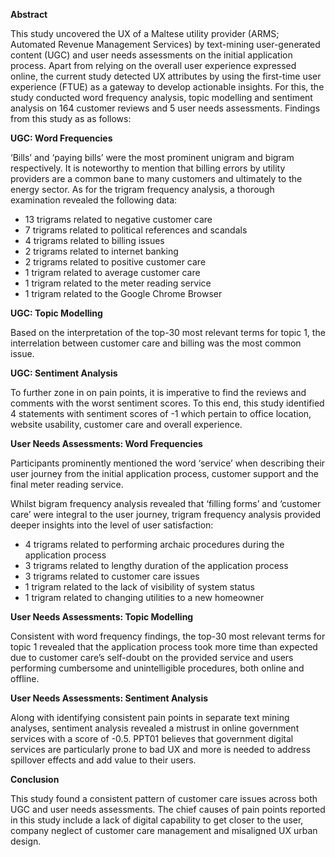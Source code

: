 **Abstract**

This study uncovered the UX of a Maltese utility provider (ARMS; Automated Revenue Management Services) by text-mining user-generated content (UGC) and user needs assessments on the initial application process. Apart from relying on the overall user experience expressed online, the current study detected UX attributes by using the first-time user experience (FTUE) as a gateway to develop actionable insights. For this, the study conducted word frequency analysis, topic modelling and sentiment analysis on 164 customer reviews and 5 user needs assessments. Findings from this study as as follows: 

**UGC: Word Frequencies**

‘Bills’ and ‘paying bills’ were the most prominent unigram and bigram respectively. It is noteworthy to mention that billing errors by utility providers are a common bane to many customers and ultimately to the energy sector. As for the trigram frequency analysis, a thorough examination revealed the following data:

- 13 trigrams related to negative customer care
- 7 trigrams related to political references and scandals
- 4 trigrams related to billing issues
- 2 trigrams related to internet banking
- 2 trigrams related to positive customer care
- 1 trigram related to average customer care
- 1 trigram related to the meter reading service
- 1 trigram related to the Google Chrome Browser

**UGC: Topic Modelling**

Based on the interpretation of the top-30 most relevant terms for topic 1, the interrelation between customer care and billing was the most common issue. 

**UGC: Sentiment Analysis**

To further zone in on pain points, it is imperative to find the reviews and comments with the worst sentiment scores. To this end, this study identified 4 statements with sentiment scores of -1 which pertain to office location, website usability, customer care and overall experience. 				
	
**User Needs Assessments: Word Frequencies**

Participants prominently mentioned the word ‘service’ when describing their user journey from the initial application process, customer support and the final meter reading service. 

Whilst bigram frequency analysis revealed that ‘filling forms’ and ‘customer care’ were integral to the user journey, trigram frequency analysis provided deeper insights into the level of user satisfaction:

- 4 trigrams related to performing archaic procedures during the application process
- 3 trigrams related to lengthy duration of the application process
- 3 trigrams related to customer care issues
- 1 trigram related to the lack of visibility of system status
- 1 trigram related to changing utilities to a new homeowner

**User Needs Assessments: Topic Modelling**

Consistent with word frequency findings, the top-30 most relevant terms for topic 1 revealed that the application process took more time than expected due to customer care’s self-doubt on the provided service and users performing cumbersome and unintelligible procedures, both online and offline. 

**User Needs Assessments: Sentiment Analysis**

Along with identifying consistent pain points in separate text mining analyses, sentiment analysis revealed a mistrust in online government services with a score of -0.5. PPT01 believes that government digital services are particularly prone to bad UX and more is needed to address spillover effects and add value to their users.

**Conclusion**

This study found a consistent pattern of customer care issues across both UGC and user needs assessments. The chief causes of pain points reported in this study include a lack of digital capability to get closer to the user, company neglect of customer care management and misaligned UX urban design.  

